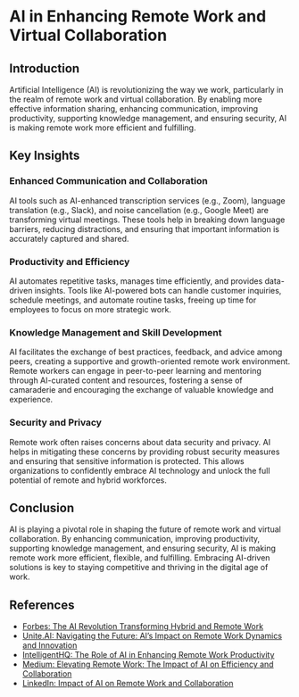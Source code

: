 # AI in Enhancing Remote Work and Virtual Collaboration

## Introduction

Artificial Intelligence (AI) is revolutionizing the way we work, particularly in the realm of remote work and virtual collaboration. By enabling more effective information sharing, enhancing communication, improving productivity, supporting knowledge management, and ensuring security, AI is making remote work more efficient and fulfilling.

## Key Insights

### Enhanced Communication and Collaboration

AI tools such as AI-enhanced transcription services (e.g., Zoom), language translation (e.g., Slack), and noise cancellation (e.g., Google Meet) are transforming virtual meetings. These tools help in breaking down language barriers, reducing distractions, and ensuring that important information is accurately captured and shared.

### Productivity and Efficiency

AI automates repetitive tasks, manages time efficiently, and provides data-driven insights. Tools like AI-powered bots can handle customer inquiries, schedule meetings, and automate routine tasks, freeing up time for employees to focus on more strategic work.

### Knowledge Management and Skill Development

AI facilitates the exchange of best practices, feedback, and advice among peers, creating a supportive and growth-oriented remote work environment. Remote workers can engage in peer-to-peer learning and mentoring through AI-curated content and resources, fostering a sense of camaraderie and encouraging the exchange of valuable knowledge and experience.

### Security and Privacy

Remote work often raises concerns about data security and privacy. AI helps in mitigating these concerns by providing robust security measures and ensuring that sensitive information is protected. This allows organizations to confidently embrace AI technology and unlock the full potential of remote and hybrid workforces.

## Conclusion

AI is playing a pivotal role in shaping the future of remote work and virtual collaboration. By enhancing communication, improving productivity, supporting knowledge management, and ensuring security, AI is making remote work more efficient, flexible, and fulfilling. Embracing AI-driven solutions is key to staying competitive and thriving in the digital age of work.

## References

- [Forbes: The AI Revolution Transforming Hybrid and Remote Work](https://www.forbes.com/sites/glebtsipursky/2023/05/09/the-ai-revolution-transforming-hybrid-and-remote-work-and-the-return-to-office/)
- [Unite.AI: Navigating the Future: AI’s Impact on Remote Work Dynamics and Innovation](https://www.unite.ai/navigating-the-future-ais-impact-on-remote-work-dynamics-innovation/)
- [IntelligentHQ: The Role of AI in Enhancing Remote Work Productivity](https://www.intelligenthq.com/the-role-of-ai-in-enhancing-remote-work-productivity/)
- [Medium: Elevating Remote Work: The Impact of AI on Efficiency and Collaboration](https://ai2u.medium.com/elevating-remote-work-the-impact-of-ai-on-efficiency-and-collaboration-ce377481281b)
- [LinkedIn: Impact of AI on Remote Work and Collaboration](https://www.linkedin.com/pulse/impact-ai-remote-work-collaboration-pascal-bornet)